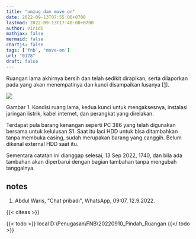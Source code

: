 ```yaml
---
title: "umzug dan move on"
date: 2022-09-13T07:55:00+0700
lastmod: 2022-09-13T17:40:00+0700
author: viridi
mathjax: false
mermaid: false
chartjs: false
tags: ['fnb', 'move-on']
url: "0178"
draft: false
---
```

Ruangan lama akhirnya bersih dan telah sedikit dirapikan, serta dilaporkan pada yang akan menempatinya dan kunci disampaikan lusanya [[1](#r01)].

![](/bugx/img/fnb/umzug-dan-move-on.png)

Gambar <a name='fig1'>1</a>. Kondisi ruang lama, kedua kunci untuk mengaksesnya, instalasi jaringan listrik, kabel internet, dan perangkat yang direlakan.

Terdapat pula barang kenangan seperti PC 386 yang telah digunakan bersama untuk kelulusan S1. Saat itu laci HDD untuk bisa ditambahkan tanpa membuka casing, sudah merupakan barang yang canggih. Belum dikenal external HDD saat itu.

Sementara catatan ini dianggap selesai, 13 Sep 2022, 1740, dan bila ada tambahan akan diperbarui dengan bagian tambahan tanpa mengubah tanggalnya.


## notes
1. <a name='r01'></a>Abdul Waris, "Chat pribadi", WhatsApp, 09:07, 12.9.2022.

{{< citeas >}}

<!-- blog\fnb\umzug-dan-move-on.md -->

{{< todo >}}
local D:\Penugasan\FNB\20220910_Pindah_Ruangan
{{</ todo >}}